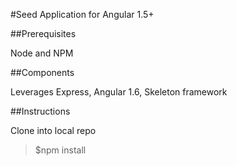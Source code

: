 #Seed Application for Angular 1.5+ 

##Prerequisites

Node and NPM

##Components

Leverages Express, Angular 1.6, Skeleton framework

##Instructions

Clone into local repo

> $npm install